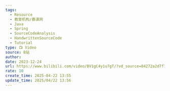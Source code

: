 ```yaml
---
tags:
  - Resource
  - 教育机构/慕课网
  - Java
  - Spring
  - SourceCodeAnalysis
  - HandwrittenSourceCode
  - Tutorial
type: 📺 Video
source: B站
author: 
date: 2023-12-24
url: https://www.bilibili.com/video/BV1gC4y1u7gT/?vd_source=84272a2d7f72158b38778819be5bc6ad
rate: 10
create_time: 2025-04-22 13:55
update_time: 2025/04/22 13:56
---
```

